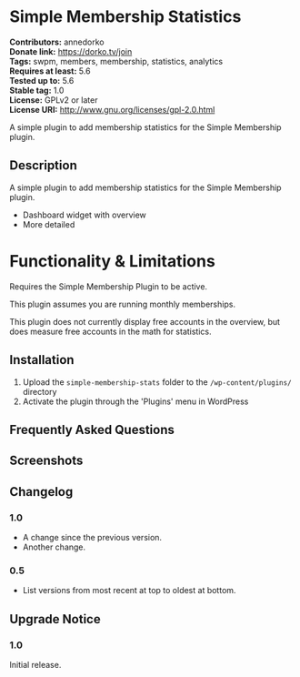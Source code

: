 # Simple Membership Statistics

**Contributors:** annedorko \
**Donate link:** https://dorko.tv/join \
**Tags:** swpm, members, membership, statistics, analytics \
**Requires at least:** 5.6 \
**Tested up to:** 5.6 \
**Stable tag:** 1.0 \
**License:** GPLv2 or later \
**License URI:** http://www.gnu.org/licenses/gpl-2.0.html

A simple plugin to add membership statistics for the Simple Membership plugin.

## Description

A simple plugin to add membership statistics for the Simple Membership plugin.

- Dashboard widget with overview
- More detailed

# Functionality & Limitations

Requires the Simple Membership Plugin to be active.

This plugin assumes you are running monthly memberships.

This plugin does not currently display free accounts in the overview, but does measure free accounts in the math for statistics.

## Installation

1. Upload the `simple-membership-stats` folder to the `/wp-content/plugins/` directory
1. Activate the plugin through the 'Plugins' menu in WordPress

## Frequently Asked Questions



## Screenshots



## Changelog

### 1.0

* A change since the previous version.
* Another change.

### 0.5

* List versions from most recent at top to oldest at bottom.

## Upgrade Notice

### 1.0

Initial release.
